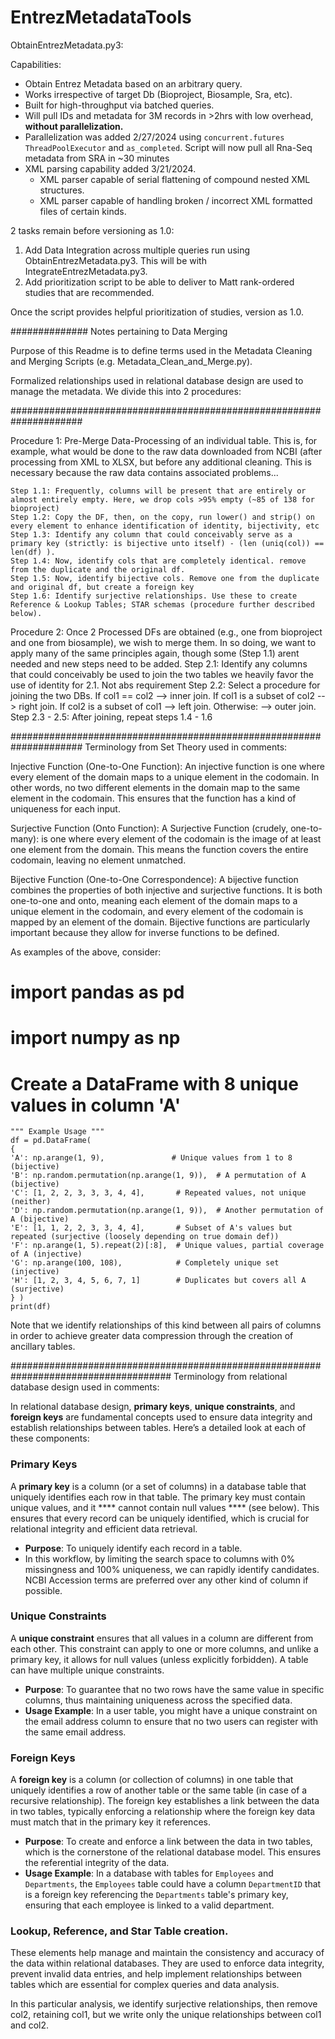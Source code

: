 # EntrezMetadataTools

ObtainEntrezMetadata.py3:

Capabilities:
- Obtain Entrez Metadata based on an arbitrary query. 
- Works irrespective of target Db (Bioproject, Biosample, Sra, etc).
- Built for high-throughput via batched queries. 
- Will pull IDs and metadata for 3M records in >2hrs with low overhead, **without parallelization.**
- Parallelization was added 2/27/2024 using `concurrent.futures`  `ThreadPoolExecutor` and `as_completed`. Script will now pull all Rna-Seq metadata from SRA in ~30 minutes
- XML parsing capability added 3/21/2024.
    - XML parser capable of serial flattening of compound nested XML structures.
    - XML parser capable of handling broken / incorrect XML formatted files of certain kinds.

2 tasks remain before versioning as 1.0:
1. Add Data Integration across multiple queries run using ObtainEntrezMetadata.py3. This will be with IntegrateEntrezMetadata.py3.
2. Add prioritization script to be able to deliver to Matt rank-ordered studies that are recommended.

Once the script provides helpful prioritization of studies, version as 1.0.

############## Notes pertaining to Data Merging 


Purpose of this Readme is to define terms used in the Metadata Cleaning and Merging Scripts (e.g. Metadata_Clean_and_Merge.py).

Formalized relationships used in relational database design are used to manage the metadata. We divide this into 2 procedures:

#####################################################################

Procedure 1: Pre-Merge Data-Processing of an individual table. This is, for example, what would be done to the raw data downloaded from NCBI (after
	processing from XML to XLSX, but before any additional cleaning. This is necessary because the raw data contains associated problems...

	Step 1.1: Frequently, columns will be present that are entirely or almost entirely empty. Here, we drop cols >95% empty (~85 of 138 for bioproject)
	Step 1.2: Copy the DF, then, on the copy, run lower() and strip() on every element to enhance identification of identity, bijectivity, etc
	Step 1.3: Identify any column that could conceivably serve as a primary key (strictly: is bijective unto itself) - (len (uniq(col)) == len(df) ).
	Step 1.4: Now, identify cols that are completely identical. remove from the duplicate and the original df.
	Step 1.5: Now, identify bijective cols. Remove one from the duplicate and original df, but create a foreign key
	Step 1.6: Identify surjective relationships. Use these to create Reference & Lookup Tables; STAR schemas (procedure further described below).

Procedure 2: Once 2 Processed DFs are obtained (e.g., one from bioproject and one from biosample), we wish to merge them. In so doing, we want to
apply many of the same principles again, though some (Step 1.1) arent needed and new steps need to be added. 
	Step 2.1: Identify any columns that could conceivably be used to join the two tables we heavily favor the use of identity for 2.1. Not abs requirement
	Step 2.2: Select a procedure for joining the two DBs. 
		If col1 == col2 			--> inner join.
		If col1 is a subset of col2 --> right join.
		If col2 is a subset of col1 -->  left join.
		Otherwise:					--> outer join.
	Step 2.3 - 2.5: After joining, repeat steps 1.4 - 1.6

#####################################################################
Terminology from Set Theory used in comments:

Injective Function (One-to-One Function): An injective function is one where every element of the domain maps to a unique element in the codomain. In other words, no two different elements in the domain map to the same element in the codomain. This ensures that the function has a kind of uniqueness for each input.

Surjective Function (Onto Function): A Surjective Function (crudely, one-to-many): is one where every element of the codomain is the image of at least one element from the domain. This means the function covers the entire codomain, leaving no element unmatched.

Bijective Function (One-to-One Correspondence): A bijective function combines the properties of both injective and surjective functions. It is both one-to-one and onto, meaning each element of the domain maps to a unique element in the codomain, and every element of the codomain is mapped by an element of the domain. Bijective functions are particularly important because they allow for inverse functions to be defined.

As examples of the above, consider:

# import pandas as pd
# import numpy as np

# Create a DataFrame with 8 unique values in column 'A'

    """ Example Usage """
    df = pd.DataFrame(
    {
    'A': np.arange(1, 9),               # Unique values from 1 to 8 (bijective)
    'B': np.random.permutation(np.arange(1, 9)),  # A permutation of A (bijective)
    'C': [1, 2, 2, 3, 3, 3, 4, 4],       # Repeated values, not unique (neither)
    'D': np.random.permutation(np.arange(1, 9)),  # Another permutation of A (bijective)
    'E': [1, 1, 2, 2, 3, 3, 4, 4],       # Subset of A's values but repeated (surjective (loosely depending on true domain def))
    'F': np.arange(1, 5).repeat(2)[:8],  # Unique values, partial coverage of A (injective)
    'G': np.arange(100, 108),            # Completely unique set (injective)
    'H': [1, 2, 3, 4, 5, 6, 7, 1]        # Duplicates but covers all A (surjective)
    } )
    print(df)

Note that we identify relationships of this kind between all pairs of columns in order to achieve greater data compression through the creation of ancillary tables.

#####################################################################################
Terminology from relational database design used in comments:

In relational database design, **primary keys**, **unique constraints**, and **foreign keys** are fundamental concepts used to ensure data integrity and establish relationships between tables. Here’s a detailed look at each of these components:

### Primary Keys
A **primary key** is a column (or a set of columns) in a database table that uniquely identifies each row in that table. The primary key must contain unique values, and it **** cannot contain null values **** (see below). This ensures that every record can be uniquely identified, which is crucial for relational integrity and efficient data retrieval.
- **Purpose**: To uniquely identify each record in a table.
- In this workflow, by limiting the search space to columns with 0% missingness and 100% uniqueness, we can rapidly identify candidates. NCBI Accession terms are preferred over any other kind of column if possible.

### Unique Constraints
A **unique constraint** ensures that all values in a column are different from each other. This constraint can apply to one or more columns, and unlike a primary key, it allows for null values (unless explicitly forbidden). A table can have multiple unique constraints.
- **Purpose**: To guarantee that no two rows have the same value in specific columns, thus maintaining uniqueness across the specified data.
- **Usage Example**: In a user table, you might have a unique constraint on the email address column to ensure that no two users can register with the same email address.

### Foreign Keys
A **foreign key** is a column (or collection of columns) in one table that uniquely identifies a row of another table or the same table (in case of a recursive relationship). The foreign key establishes a link between the data in two tables, typically enforcing a relationship where the foreign key data must match that in the primary key it references.
- **Purpose**: To create and enforce a link between the data in two tables, which is the cornerstone of the relational database model. This ensures the referential integrity of the data.
- **Usage Example**: In a database with tables for `Employees` and `Departments`, the `Employees` table could have a column `DepartmentID` that is a foreign key referencing the `Departments` table's primary key, ensuring that each employee is linked to a valid department.

### Lookup, Reference, and Star Table creation.
These elements help manage and maintain the consistency and accuracy of the data within relational databases. They are used to enforce data integrity, prevent invalid data entries, and help implement relationships between tables which are essential for complex queries and data analysis.

In this particular analysis, we identify surjective relationships, then remove col2, retaining col1, but we write only the unique relationships between col1 and col2.





